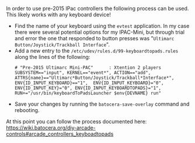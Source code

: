 In order to use pre-2015 IPac controllers the following process can be used.  This likely works with any keyboard device!

* Find the name of your keyboard using the `evtest` application.  In my case there were several potential options for my IPAC-Mini, but through trial and error the one that responded to button presses was "`Ultimarc Button/Joystick/Trackball Interface`".
* Add a new entry to the `/etc/udev/rules.d/99-keyboardtopads.rules` along the lines of the following:
  ```
  # "Pre-2015 Ultimarc Mini-PAC"      : Xtention 2 players
  SUBSYSTEM=="input", KERNEL=="event*", ACTION=="add", ATTRS{name}=="Ultimarc*Button/Joystick/Trackball*Interface*", ENV{ID_INPUT_KEYBOARD}=="1",  ENV{ID_INPUT_KEYBOARD}="0", ENV{ID_INPUT_KEY}="0", ENV{ID_INPUT_KEYBOARDTOPADS}="1", RUN+="/usr/bin/keyboardToPadsLauncher $env{DEVNAME} run"
  ```
* Save your changes by running the `batocera-save-overlay` command and rebooting.

At this point you can follow the process documented here: https://wiki.batocera.org/diy-arcade-controls#arcade_controllers_keyboadtopads
